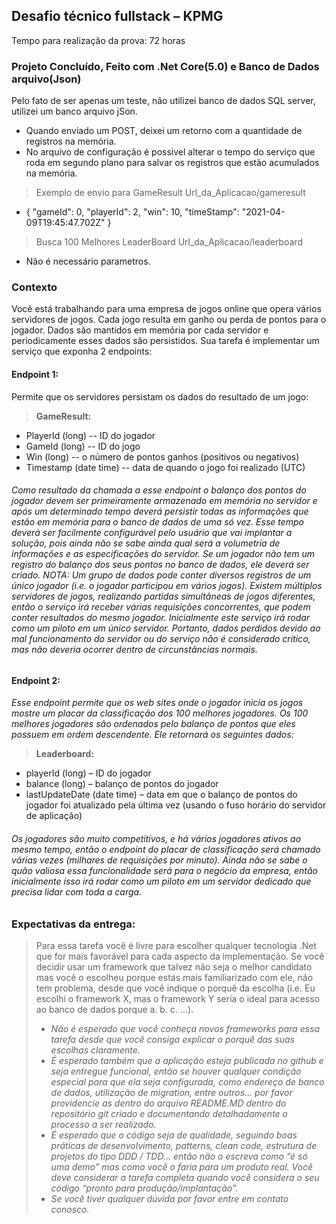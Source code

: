 ## Desafio técnico fullstack – KPMG
  Tempo para realização da prova: 72 horas

### Projeto Concluído, Feito com .Net Core(5.0) e Banco de Dados arquivo(Json)
Pelo fato de ser apenas um teste, não utilizei banco de dados SQL server, utilizei um banco arquivo jSon.
* Quando enviado um POST, deixei um retorno com a quantidade de registros na memória.
* No arquivo de configuração é possível alterar o tempo do serviço que roda em segundo plano para salvar os registros que estão acumulados na memória.
> Exemplo de envio para GameResult Url_da_Aplicacao/gameresult
* {
    "gameId": 0,
    "playerId": 2,
    "win": 10,
    "timeStamp": "2021-04-09T19:45:47.702Z"
}

> Busca 100 Melhores LeaderBoard Url_da_Aplicacao/leaderboard 
* Não é necessário parametros.

### Contexto
Você está trabalhando para uma empresa de jogos online que opera vários servidores de jogos. Cada jogo resulta em ganho ou perda de pontos para o jogador.
Dados são mantidos em memória por cada servidor e periodicamente esses dados são persistidos. Sua tarefa é implementar um serviço que exponha 2 endpoints:

#### Endpoint 1:
  Permite que os servidores persistam os dados do resultado de um jogo:
  > **GameResult:**
  *	PlayerId (long) -- ID do jogador
  *	GameId (long)   -- ID do jogo 
  *	Win (long)      -- o número de pontos ganhos (positivos ou negativos)
  *	Timestamp (date time) -- data de quando o jogo foi realizado (UTC) 
###### *Como resultado da chamada a esse endpoint o balanço dos pontos do jogador devem ser primeiramente armazenado em memória no servidor e após um determinado tempo deverá persistir todas as informações que estão em memória para o banco de dados de uma só vez. Esse tempo deverá ser facilmente configurável pelo usuário que vai implantar a solução, pois ainda não se sabe ainda qual será a volumetria de informações e as especificações do servidor. Se um jogador não tem um registro do balanço dos seus pontos no banco de dados, ele deverá ser criado. NOTA: Um grupo de dados pode conter diversos registros de um único jogador (i.e. o jogador participou em vários jogos). Existem múltiplos servidores de jogos, realizando partidas simultâneas de jogos diferentes, então o serviço irá receber várias requisições concorrentes, que podem conter resultados do mesmo jogador. Inicialmente este serviço irá rodar como um piloto em um único servidor. Portanto, dados perdidos devido ao mal funcionamento do servidor ou do serviço não é considerado crítico, mas não deveria ocorrer dentro de circunstâncias normais.*

#### Endpoint 2: 
  *Esse endpoint permite que os web sites onde o jogador inicia os jogos mostre um placar da classificação dos 100 melhores jogadores. Os 100 melhores jogadores são ordenados pelo balanço de pontos que eles possuem em ordem descendente. Ele retornará os seguintes dados:*
> **Leaderboard:**
  * playerId (long) – ID do jogador
  * balance (long) – balanço de pontos do jogador
  * lastUpdateDate (date time) – data em que o balanço de pontos do jogador foi atualizado pela última vez (usando o fuso horário do servidor de aplicação) 
###### *Os jogadores são muito competitivos, e há vários jogadores ativos ao mesmo tempo, então o endpoint do placar de classificação será chamado várias vezes (milhares de requisições por minuto). Ainda não se sabe o quão valiosa essa funcionalidade será para o negócio da empresa, então inicialmente isso irá rodar como um piloto em um servidor dedicado que precisa lidar com toda a carga.*

### Expectativas da entrega:
> Para essa tarefa você é livre para escolher qualquer tecnologia .Net que for mais favorável para cada aspecto da implementação. Se você decidir usar um framework que talvez não seja o melhor candidato mas você o escolheu porque estás mais familiarizado com ele, não tem problema, desde que você indique o porquê da escolha (i.e. Eu escolhi o framework X, mas o framework Y seria o ideal para acesso ao banco de dados porque a. b. c. ...). 
> - *Não é esperado que você conheça novos frameworks para essa tarefa desde que você consiga explicar o porquê das suas escolhas claramente.*
> - *É esperado também que a aplicação esteja publicada no github e seja entregue funcional, então se houver qualquer condição especial para que ela seja configurada, como endereço de banco de dados, utilização de migration, entre outros... por favor providencie as dentro do arquivo README.MD dentro do repositório git criado e documentando detalhadamente o processo a ser realizado.*
> - *É esperado que o código seja de qualidade, seguindo boas práticas de desenvolvimento, patterns, clean code, estrutura de projetos do tipo DDD / TDD... então não o escreva como “é só uma demo” mas como você o faria para um produto real. Você deve considerar a tarefa completa quando você considera o seu código “pronto para produção/implantação”.*
> - *Se você tiver qualquer dúvida por favor entre em contato conosco.*
